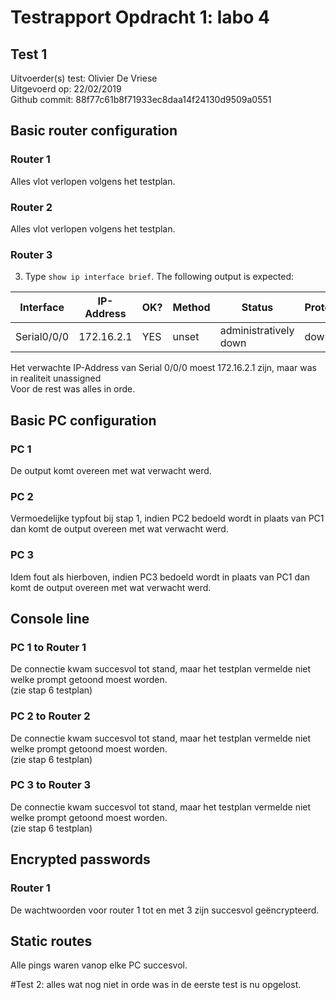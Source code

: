 # Testrapport Opdracht 1: labo 4 

## Test 1

Uitvoerder(s) test: Olivier De Vriese  
Uitgevoerd op: 22/02/2019  
Github commit:  88f77c61b8f71933ec8daa14f24130d9509a0551

## Basic router configuration
### Router 1
Alles vlot verlopen volgens het testplan.

### Router 2
Alles vlot verlopen volgens het testplan.

### Router 3

3. Type `show ip interface brief`. The following output is expected:  

| Interface | IP-Address | OK? | Method | Status | Protocol |
|---|---|---|---|---|---|
| Serial0/0/0 | 172.16.2.1 | YES | unset | administratively down | down |


Het verwachte IP-Address van Serial 0/0/0 moest 172.16.2.1 zijn, maar was in realiteit unassigned  
Voor de rest was alles in orde.


## Basic PC configuration
### PC 1
De output komt overeen met wat verwacht werd. 

### PC 2
Vermoedelijke typfout bij stap 1, indien PC2 bedoeld wordt in plaats van PC1 dan komt de output overeen met wat verwacht werd.

### PC 3
Idem fout als hierboven, indien PC3 bedoeld wordt in plaats van PC1 dan komt de output overeen met wat verwacht werd.


## Console line
### PC 1 to Router 1
De connectie kwam succesvol tot stand, maar het testplan vermelde niet welke prompt getoond moest worden.  
(zie stap 6 testplan)

### PC 2 to Router 2
De connectie kwam succesvol tot stand, maar het testplan vermelde niet welke prompt getoond moest worden.  
(zie stap 6 testplan)

### PC 3 to Router 3
De connectie kwam succesvol tot stand, maar het testplan vermelde niet welke prompt getoond moest worden.  
(zie stap 6 testplan)


## Encrypted passwords
### Router 1
De wachtwoorden voor router 1 tot en met 3 zijn succesvol geëncrypteerd.  


## Static routes
Alle pings waren vanop elke PC succesvol.

#Test 2:
alles wat nog niet in orde was in de eerste test is nu opgelost.
